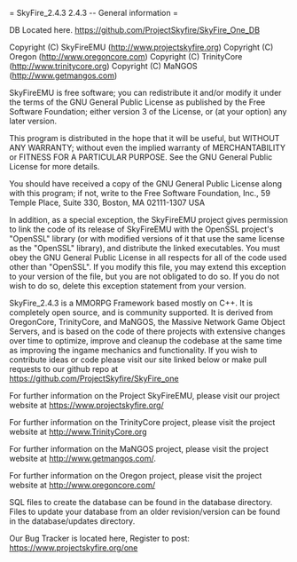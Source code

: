 = SkyFire_2.4.3 2.4.3 -- General information =

DB Located here. https://github.com/ProjectSkyfire/SkyFire_One_DB

Copyright (C) SkyFireEMU  (http://www.projectskyfire.org)
Copyright (C) Oregon      (http://www.oregoncore.com)
Copyright (C) TrinityCore (http://www.trinitycore.org)
Copyright (C) MaNGOS      (http://www.getmangos.com)


  SkyFireEMU is free software; you can redistribute it and/or modify
  it under the terms of the GNU General Public License as published by
  the Free Software Foundation; either version 3 of the License, or
  (at your option) any later version.

  This program is distributed in the hope that it will be useful,
  but WITHOUT ANY WARRANTY; without even the implied warranty of
  MERCHANTABILITY or FITNESS FOR A PARTICULAR PURPOSE.  See the
  GNU General Public License for more details.

  You should have received a copy of the GNU General Public License
  along with this program; if not, write to the Free Software
  Foundation, Inc., 59 Temple Place, Suite 330, Boston, MA  02111-1307  USA

  In addition, as a special exception, the SkyFireEMU project
  gives permission to link the code of its release of SkyFireEMU with
  the OpenSSL project's "OpenSSL" library (or with modified versions of
  it that use the same license as the "OpenSSL" library), and distribute
  the linked executables.  You must obey the GNU General Public License
  in all respects for all of the code used other than "OpenSSL".  If you
  modify this file, you may extend this exception to your version of the
  file, but you are not obligated to do so.  If you do not wish to do
  so, delete this exception statement from your version.

SkyFire_2.4.3 is a MMORPG Framework based mostly on C++. It is completely 
open source, and is community supported. It is derived
from OregonCore, TrinityCore, and MaNGOS, the Massive Network Game Object Servers, 
and is based on the code of there projects with extensive changes over time to optimize, 
improve and cleanup the codebase at the same time as improving the ingame mechanics
and functionality. If you wish to contribute ideas or code please visit 
our site linked below or make pull requests to our github repo at 
https://github.com/ProjectSkyfire/SkyFire_one

For further information on the Project SkyFireEMU, please visit our
project website at https://www.projectskyfire.org/

For further information on the TrinityCore project, please visit the
project website at http://www.TrinityCore.org

For further information on the MaNGOS project, please visit the
project website at http://www.getmangos.com/.

For further information on the Oregon project, please visit the
project website at http://www.oregoncore.com/

SQL files to create the database can be found in the database directory. Files
to update your database from an older revision/version can be found in the
database/updates directory.

Our Bug Tracker is located here, Register to post:
https://www.projectskyfire.org/one